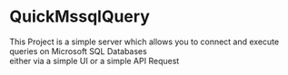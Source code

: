 # QuickMssqlQuery
This Project is a simple server which allows you to connect and execute queries on Microsoft SQL Databases <br>
either via a simple UI or a simple API Request

